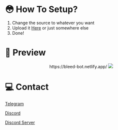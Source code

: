 # 😳 How To Setup?
1. Change the source to whatever you want
2. Upload it [Here](https://www.netlify.com/) or just somewhere else 
3. Done! 

# 📸 Preview  
<p align="center">
  https://bleed-bot.netlify.app/
<img src="https://azizz.kidnaps-for.fun/6BjjO_hNb.png">
</p>

# 💻 Contact
[Telegram](https://t.me/azizisblack)

[Discord](https://discord.com/users/901383422847635456)

[Discord Server](https://discord.gg/azmarket)
